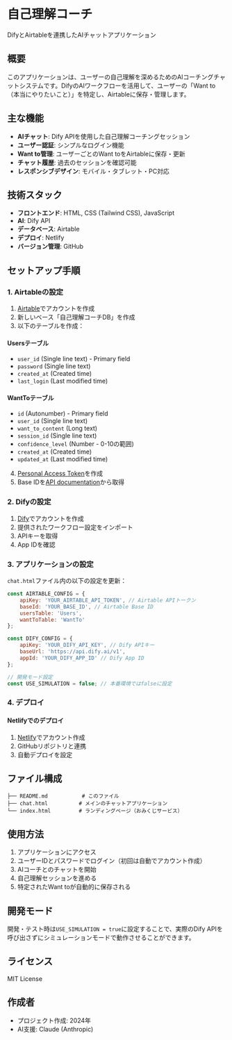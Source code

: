 # 自己理解コーチ

DifyとAirtableを連携したAIチャットアプリケーション

## 概要

このアプリケーションは、ユーザーの自己理解を深めるためのAIコーチングチャットシステムです。DifyのAIワークフローを活用して、ユーザーの「Want to（本当にやりたいこと）」を特定し、Airtableに保存・管理します。

## 主な機能

- **AIチャット**: Dify APIを使用した自己理解コーチングセッション
- **ユーザー認証**: シンプルなログイン機能
- **Want to管理**: ユーザーごとのWant toをAirtableに保存・更新
- **チャット履歴**: 過去のセッションを確認可能
- **レスポンシブデザイン**: モバイル・タブレット・PC対応

## 技術スタック

- **フロントエンド**: HTML, CSS (Tailwind CSS), JavaScript
- **AI**: Dify API
- **データベース**: Airtable
- **デプロイ**: Netlify
- **バージョン管理**: GitHub

## セットアップ手順

### 1. Airtableの設定

1. [Airtable](https://airtable.com)でアカウントを作成
2. 新しいベース「自己理解コーチDB」を作成
3. 以下のテーブルを作成：

#### Usersテーブル
- `user_id` (Single line text) - Primary field
- `password` (Single line text)
- `created_at` (Created time)
- `last_login` (Last modified time)

#### WantToテーブル
- `id` (Autonumber) - Primary field
- `user_id` (Single line text)
- `want_to_content` (Long text)
- `session_id` (Single line text)
- `confidence_level` (Number - 0-10の範囲)
- `created_at` (Created time)
- `updated_at` (Last modified time)

4. [Personal Access Token](https://airtable.com/create/tokens)を作成
5. Base IDを[API documentation](https://airtable.com/api)から取得

### 2. Difyの設定

1. [Dify](https://dify.ai)でアカウントを作成
2. 提供されたワークフロー設定をインポート
3. APIキーを取得
4. App IDを確認

### 3. アプリケーションの設定

`chat.html`ファイル内の以下の設定を更新：

```javascript
const AIRTABLE_CONFIG = {
    apiKey: 'YOUR_AIRTABLE_API_TOKEN', // Airtable APIトークン
    baseId: 'YOUR_BASE_ID', // Airtable Base ID
    usersTable: 'Users',
    wantToTable: 'WantTo'
};

const DIFY_CONFIG = {
    apiKey: 'YOUR_DIFY_API_KEY', // Dify APIキー
    baseUrl: 'https://api.dify.ai/v1',
    appId: 'YOUR_DIFY_APP_ID' // Dify App ID
};

// 開発モード設定
const USE_SIMULATION = false; // 本番環境ではfalseに設定
```

### 4. デプロイ

#### Netlifyでのデプロイ

1. [Netlify](https://netlify.com)でアカウント作成
2. GitHubリポジトリと連携
3. 自動デプロイを設定

## ファイル構成

```
├── README.md           # このファイル
├── chat.html          # メインのチャットアプリケーション
└── index.html         # ランディングページ（おみくじサービス）
```

## 使用方法

1. アプリケーションにアクセス
2. ユーザーIDとパスワードでログイン（初回は自動でアカウント作成）
3. AIコーチとのチャットを開始
4. 自己理解セッションを進める
5. 特定されたWant toが自動的に保存される

## 開発モード

開発・テスト時は`USE_SIMULATION = true`に設定することで、実際のDify APIを呼び出さずにシミュレーションモードで動作させることができます。

## ライセンス

MIT License

## 作成者

- プロジェクト作成: 2024年
- AI支援: Claude (Anthropic)